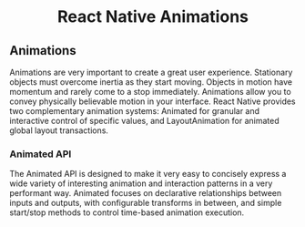 <h1 align="center"> React Native Animations </h1>

## Animations

Animations are very important to create a great user experience. Stationary objects must overcome inertia as they start moving. Objects in motion have momentum and rarely come to a stop immediately. Animations allow you to convey physically believable motion in your interface.
React Native provides two complementary animation systems: Animated for granular and interactive control of specific values, and LayoutAnimation for animated global layout transactions.

### Animated API

The Animated API is designed to make it very easy to concisely express a wide variety of interesting animation and interaction patterns in a very performant way. Animated focuses on declarative relationships between inputs and outputs, with configurable transforms in between, and simple start/stop methods to control time-based animation execution.
